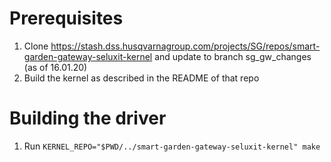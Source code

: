 # Prerequisites
  1. Clone https://stash.dss.husqvarnagroup.com/projects/SG/repos/smart-garden-gateway-seluxit-kernel and update to branch sg_gw_changes (as of 16.01.20)
  2. Build the kernel as described in the README of that repo

# Building the driver
  1. Run `KERNEL_REPO="$PWD/../smart-garden-gateway-seluxit-kernel" make`
